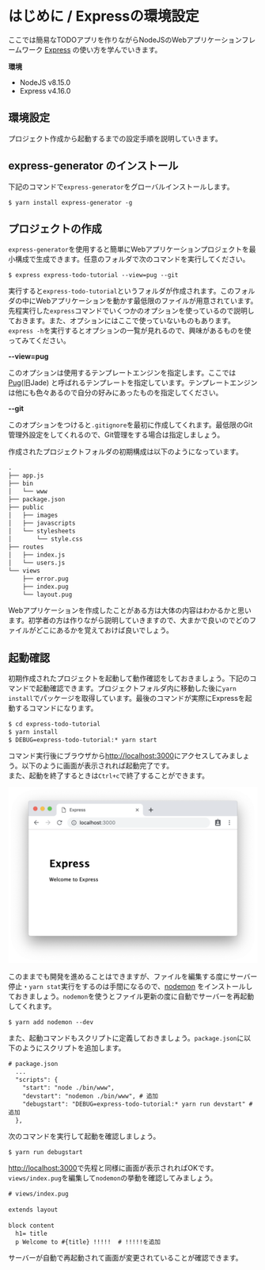 # はじめに / Expressの環境設定

ここでは簡易なTODOアプリを作りながらNodeJSのWebアプリケーションフレームワーク [Express](https://expressjs.com/) の使い方を学んでいきます。  


**環境**

- NodeJS v8.15.0
- Express v4.16.0

<h2 id="setting">環境設定</h2>

プロジェクト作成から起動するまでの設定手順を説明していきます。  

<h2 id="express-generator">express-generator のインストール</h2>

下記のコマンドで`express-generator`をグローバルインストールします。

```sh.prettyprint
$ yarn install express-generator -g
```

<h2 id="init-project">プロジェクトの作成</h2>

`express-generator`を使用すると簡単にWebアプリケーションプロジェクトを最小構成で生成できます。任意のフォルダで次のコマンドを実行してください。  

```sh.prettyprint
$ express express-todo-tutorial --view=pug --git
```

実行すると`express-todo-tutorial`というフォルダが作成されます。このフォルダの中にWebアプリケーションを動かす最低限のファイルが用意されています。  
先程実行した`express`コマンドでいくつかのオプションを使っているので説明しておきます。また、オプションにはここで使っていないものもあります。`express -h`を実行するとオプションの一覧が見れるので、興味があるものを使ってみてください。  

**--view=pug**

このオプションは使用するテンプレートエンジンを指定します。ここでは [Pug](https://pugjs.org/api/getting-started.html)(旧Jade) と呼ばれるテンプレートを指定しています。テンプレートエンジンは他にも色々あるので自分の好みにあったものを指定してください。  

**--git**

このオプションをつけると`.gitignore`を最初に作成してくれます。最低限のGit管理外設定をしてくれるので、Git管理をする場合は指定しましょう。

作成されたプロジェクトフォルダの初期構成は以下のようになっています。

```
.
├── app.js
├── bin
│   └── www
├── package.json
├── public
│   ├── images
│   ├── javascripts
│   └── stylesheets
│       └── style.css
├── routes
│   ├── index.js
│   └── users.js
└── views
    ├── error.pug
    ├── index.pug
    └── layout.pug
```

Webアプリケーションを作成したことがある方は大体の内容はわかるかと思います。初学者の方は作りながら説明していきますので、大まかで良いのでどのファイルがどこにあるかを覚えておけば良いでしょう。  

<h2 id="running">起動確認</h2>

初期作成されたプロジェクトを起動して動作確認をしておきましょう。下記のコマンドで起動確認できます。プロジェクトフォルダ内に移動した後に`yarn install`でパッケージを取得しています。最後のコマンドが実際にExpressを起動するコマンドになります。  

```
$ cd express-todo-tutorial
$ yarn install
$ DEBUG=express-todo-tutorial:* yarn start
```

コマンド実行後にブラウザから[http://localhost:3000](http://localhost:3000)にアクセスしてみましょう。以下のように画面が表示されれば起動完了です。  
また、起動を終了するときは`Ctrl+c`で終了することができます。  

<img src="images/express/gettingstarted/run-start.png" alt="起動確認" title="起動確認" style="max-height:400px;">

このままでも開発を進めることはできますが、ファイルを編集する度にサーバー停止・`yarn stat`実行をするのは手間になるので、[nodemon](https://github.com/remy/nodemon) をインストールしておきましょう。`nodemon`を使うとファイル更新の度に自動でサーバーを再起動してくれます。  

```
$ yarn add nodemon --dev
```

また、起動コマンドもスクリプトに定義しておきましょう。`package.json`に以下のようにスクリプトを追加します。  

```json.prettyprint
# package.json
  ...
  "scripts": {
    "start": "node ./bin/www",
    "devstart": "nodemon ./bin/www", # 追加
    "debugstart": "DEBUG=express-todo-tutorial:* yarn run devstart" # 追加
  },
```

次のコマンドを実行して起動を確認しましょう。

```
$ yarn run debugstart
```

[http://localhost:3000](http://localhost:3000)で先程と同様に画面が表示されればOKです。`views/index.pug`を編集して`nodemon`の挙動を確認してみましょう。  
```pug.prettyprint
# views/index.pug

extends layout               
                             
block content                
  h1= title                  
  p Welcome to #{title} !!!!!  # !!!!!を追加
```

サーバーが自動で再起動されて画面が変更されていることが確認できます。
